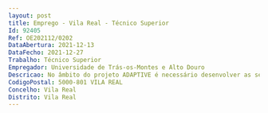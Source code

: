 ```yaml
--- 
layout: post
title: Emprego - Vila Real - Técnico Superior
Id: 92405
Ref: OE202112/0202
DataAbertura: 2021-12-13
DataFecho: 2021-12-27
Trabalho: Técnico Superior
Empregador: Universidade de Trás-os-Montes e Alto Douro
Descricao: No âmbito do projeto ADAPTIVE é necessário desenvolver as seguintes tarefas  Validação teórica •Avaliação das exigências funcionais de comportamento higrotérmico •Simulação de desempenho e otimização de composições em termos geométricos, dimensionais e materiais.Ensaios de desenvolvimento •Validação geométrica experimental •Ensaios experimentais •Adaptações iterativas.Análise de ciclo de vida •Desenvolvimento de ferramenta de avaliação da sustentabilidade do sistema •Desenvolvimento do perfil de sustentabilidade do sistema componentes.Disseminação e comunicação de resultados •Participação em Conferências com apresentação de conteúdos •Manutenção do website.
CodigoPostal: 5000-801 VILA REAL
Concelho: Vila Real
Distrito: Vila Real
--- 
```

